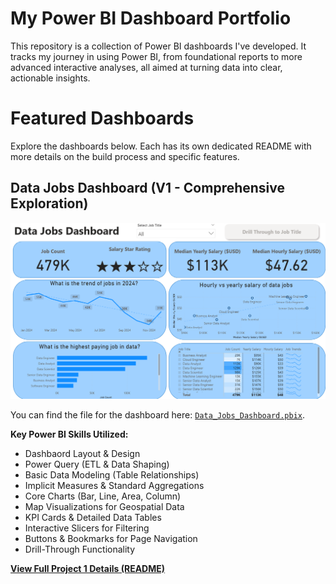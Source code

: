 # My Power BI Dashboard Portfolio

This repository is a collection of Power BI dashboards I've developed.  It tracks my journey in using Power BI, from foundational reports to more advanced interactive analyses, all aimed at turning data into clear, actionable insights.

# Featured Dashboards

Explore the dashboards below. Each has its own dedicated README with more details on the build process and specific features.

## Data Jobs Dashboard (V1 - Comprehensive Exploration)

![Data Jobs DB GIF](/images/Project1_Page1.png)

You can find the file for the dashboard here: [`Data_Jobs_Dashboard.pbix`](https://raw.githubusercontent.com/sland587/Power_BI_Dashboards/main/Data_Jobs_v1/Data_Jobs_Dashboard.pbix). 

**Key Power BI Skills Utilized:**
* Dashbaord Layout & Design
* Power Query (ETL & Data Shaping)
* Basic Data Modeling (Table Relationships)
* Implicit Measures & Standard Aggregations
* Core Charts (Bar, Line, Area, Column)
* Map Visualizations for Geospatial Data
* KPI Cards & Detailed Data Tables
* Interactive Slicers for Filtering
* Buttons & Bookmarks for Page Navigation
* Drill-Through Functionality

[**View Full Project 1 Details (README)**](/Data_Jobs_v1/README.md)